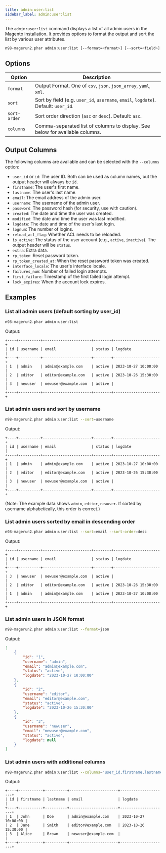 ```yaml
---
title: admin:user:list
sidebar_label: admin:user:list
---
```


The `admin:user:list` command displays a list of all admin users in the Magento installation.
It provides options to format the output and sort the list by various user attributes.

```bash
n98-magerun2.phar admin:user:list [--format=<format>] [--sort=<field>] [--sort-order=<asc|desc>] [--columns=<columns>]
```

## Options

| Option      | Description                                                                  |
|-------------|------------------------------------------------------------------------------|
| `format`    | Output Format. One of `csv`, `json`, `json_array`, `yaml`, `xml`.              |
| `sort`      | Sort by field (e.g. `user_id`, `username`, `email`, `logdate`). Default: `user_id`. |
| `sort-order`| Sort order direction (`asc` or `desc`). Default: `asc`.                        |
| `columns`    | Comma-separated list of columns to display. See below for available columns. |

## Output Columns

The following columns are available and can be selected with the `--columns` option:

- `user_id` or `id`: The user ID. Both can be used as column names, but the output header will always be `id`.
- `firstname`: The user's first name.
- `lastname`: The user's last name.
- `email`: The email address of the admin user.
- `username`: The username of the admin user.
- `password`: The password hash (for security, use with caution).
- `created`: The date and time the user was created.
- `modified`: The date and time the user was last modified.
- `logdate`: The date and time of the user's last login.
- `lognum`: The number of logins.
- `reload_acl_flag`: Whether ACL needs to be reloaded.
- `is_active`: The status of the user account (e.g., `active`, `inactive`). The output header will be `status`.
- `extra`: Extra data.
- `rp_token`: Reset password token.
- `rp_token_created_at`: When the reset password token was created.
- `interface_locale`: The user's interface locale.
- `failures_num`: Number of failed login attempts.
- `first_failure`: Timestamp of the first failed login attempt.
- `lock_expires`: When the account lock expires.

## Examples

### List all admin users (default sorting by user_id)

```bash
n98-magerun2.phar admin:user:list
```

Output:

```
+----+----------+----------------------+--------+---------------------+
| id | username | email                | status | logdate             |
+----+----------+----------------------+--------+---------------------+
| 1  | admin    | admin@example.com    | active | 2023-10-27 10:00:00 |
| 2  | editor   | editor@example.com   | active | 2023-10-26 15:30:00 |
| 3  | newuser  | newuser@example.com  | active |                     |
+----+----------+----------------------+--------+---------------------+
```

### List admin users and sort by username

```bash
n98-magerun2.phar admin:user:list --sort=username
```

Output:

```
+----+----------+----------------------+--------+---------------------+
| id | username | email                | status | logdate             |
+----+----------+----------------------+--------+---------------------+
| 1  | admin    | admin@example.com    | active | 2023-10-27 10:00:00 |
| 2  | editor   | editor@example.com   | active | 2023-10-26 15:30:00 |
| 3  | newuser  | newuser@example.com  | active |                     |
+----+----------+----------------------+--------+---------------------+
```
(Note: The example data shows `admin`, `editor`, `newuser`. If sorted by username alphabetically, this order is correct.)

### List admin users sorted by email in descending order

```bash
n98-magerun2.phar admin:user:list --sort=email --sort-order=desc
```

Output:

```
+----+----------+----------------------+--------+---------------------+
| id | username | email                | status | logdate             |
+----+----------+----------------------+--------+---------------------+
| 3  | newuser  | newuser@example.com  | active |                     |
| 2  | editor   | editor@example.com   | active | 2023-10-26 15:30:00 |
| 1  | admin    | admin@example.com    | active | 2023-10-27 10:00:00 |
+----+----------+----------------------+--------+---------------------+
```

### List admin users in JSON format

```bash
n98-magerun2.phar admin:user:list --format=json
```

Output:

```json
[
    {
        "id": "1",
        "username": "admin",
        "email": "admin@example.com",
        "status": "active",
        "logdate": "2023-10-27 10:00:00"
    },
    {
        "id": "2",
        "username": "editor",
        "email": "editor@example.com",
        "status": "active",
        "logdate": "2023-10-26 15:30:00"
    },
    {
        "id": "3",
        "username": "newuser",
        "email": "newuser@example.com",
        "status": "active",
        "logdate": null
    }
]
```

### List admin users with additional columns

```bash
n98-magerun2.phar admin:user:list --columns="user_id,firstname,lastname,email,logdate"
```

Output:

```
+----+-----------+----------+----------------------+---------------------+
| id | firstname | lastname | email                | logdate             |
+----+-----------+----------+----------------------+---------------------+
| 1  | John      | Doe      | admin@example.com    | 2023-10-27 10:00:00 |
| 2  | Jane      | Smith    | editor@example.com   | 2023-10-26 15:30:00 |
| 3  | Alice     | Brown    | newuser@example.com  |                     |
+----+-----------+----------+----------------------+---------------------+
```
